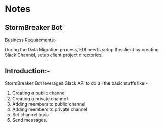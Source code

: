 # Notes

## StormBreaker Bot
Business Requirements:-

During the Data Migration process, EDI needs setup the client by creating Slack Channel, setup client project directories.


## Introduction:-

StormBreaker Bot leverages Slack API to do all the basic stuffs like:-
1. Creating a public channel
2. Creating a private channel
3. Adding members to public channel
4. Adding members to private channel
5. Set channel topic
6. Send messages.